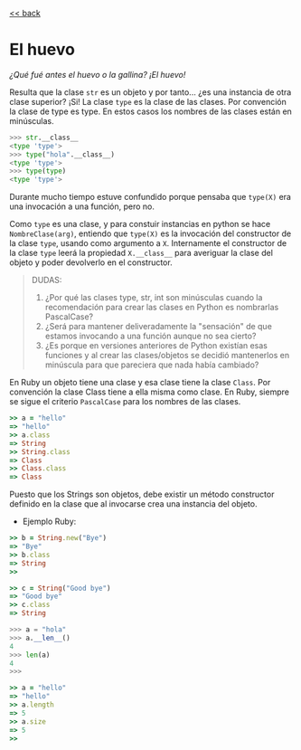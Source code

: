 [<< back](README.md)

# El huevo

_¿Qué fué antes el huevo o la gallina? ¡El huevo!_

Resulta que la clase `str` es un objeto y por tanto... ¿es una instancia de otra clase superior? ¡Si! La clase `type` es la clase de las clases. Por convención la clase de type es type. En estos casos los nombres de las clases están en minúsculas.

```python
>>> str.__class__
<type 'type'>
>>> type("hola".__class__)
<type 'type'>
>>> type(type)
<type 'type'>
```

Durante mucho tiempo estuve confundido porque pensaba que `type(X)` era una invocación a una función, pero no.

Como `type` es una clase, y para constuir instancias en python se hace `NombreClase(arg)`, entiendo que `type(X)` es la invocación del constructor de la clase `type`, usando como argumento a `X`. Internamente el constructor de la clase `type` leerá la propiedad `X.__class__` para averiguar la clase del objeto y poder devolverlo en el constructor.

> DUDAS:
> 1. ¿Por qué las clases type, str, int son minúsculas cuando la recomendación para crear las clases en Python es nombrarlas PascalCase?
> 2. ¿Será para mantener deliveradamente la "sensación" de que estamos invocando a una función aunque no sea cierto?
> 3. ¿Es porque en versiones anteriores de Python existían esas funciones y al crear las clases/objetos se decidió mantenerlos en minúscula para que pareciera que nada había cambiado?

En Ruby un objeto tiene una clase y esa clase tiene la clase `Class`. Por convención la clase Class tiene a ella misma como clase. En Ruby, siempre se sigue el criterio `PascalCase` para los nombres de las clases.

```ruby
>> a = "hello"
=> "hello"
>> a.class
=> String
>> String.class
=> Class
>> Class.class
=> Class
```





Puesto que los Strings son objetos, debe existir un método constructor definido en la clase que al invocarse crea una instancia del objeto.

* Ejemplo Ruby:

```ruby
>> b = String.new("Bye")
=> "Bye"
>> b.class
=> String
>>
```

```ruby
>> c = String("Good bye")
=> "Good bye"
>> c.class
=> String
```

```python
>>> a = "hola"
>>> a.__len__()
4
>>> len(a)
4
>>>
```

```ruby
>> a = "hello"
=> "hello"
>> a.length
=> 5
>> a.size
=> 5
>>
```
